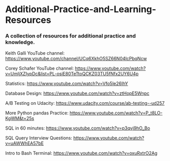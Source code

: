 # Additional-Practice-and-Learning-Resources
### A collection of resources for additional practice and knowledge.

Keith Galli YouTube channel: https://www.youtube.com/channel/UCq6XkhO5SZ66N04IcPbqNcw

Corey Schafer YouTube channel: https://www.youtube.com/watch?v=UmljXZIypDc&list=PL-osiE80TeTtoQCKZ03TU5fNfx2UY6U4p

Statistics: https://www.youtube.com/watch?v=Vfo5le26IhY

Database Design: https://www.youtube.com/watch?v=ztHopE5Wnpc

A/B Testing on Udacity: https://www.udacity.com/course/ab-testing--ud257

More Python pandas Practice: https://www.youtube.com/watch?v=P_t8LO-KgWM&t=25s

SQL in 60 minutes: https://www.youtube.com/watch?v=p3qvj9hO_Bo

SQL Query Interview Questions: https://www.youtube.com/watch?v=uAWWhEA57bE

Intro to Bash Terminal: https://www.youtube.com/watch?v=oxuRxtrO2Ag
